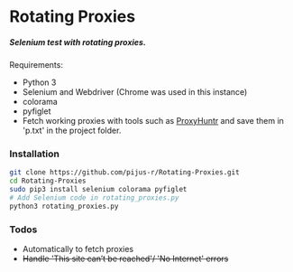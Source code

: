 # Rotating Proxies

##### Selenium test with rotating proxies. 

Requirements:
  - Python 3 
  - Selenium and Webdriver (Chrome was used in this instance)
  - colorama
  - pyfiglet
  - Fetch working proxies with tools such as [ProxyHuntr](https://github.com/J0113/ProxyHuntr) and save them in 'p.txt' in the project folder.  
  
### Installation

 ```sh
 git clone https://github.com/pijus-r/Rotating-Proxies.git
 cd Rotating-Proxies
 sudo pip3 install selenium colorama pyfiglet
 # Add Selenium code in rotating_proxies.py
 python3 rotating_proxies.py 
```

### Todos

 - Automatically to fetch proxies
 - ~~Handle 'This site can’t be reached'/ 'No Internet' errors~~
 
